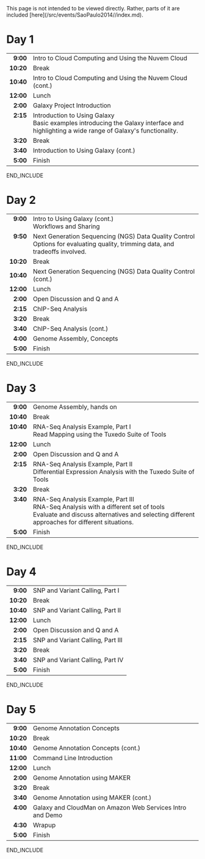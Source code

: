 <div class='red'>This page is not intended to be viewed directly.  Rather, parts of it are included [here](/src/events/SaoPaulo2014//index.md).</div>

# Day 1

<table>
  <tr>
    <td style=" text-align: right; vertical-align: top; border: none;"> <strong>9:00</strong> </td>
    <td style=" border: none;"> Intro to Cloud Computing and Using the Nuvem Cloud </td>
  </tr>
  <tr>
    <td style=" text-align: right; border: none;"> <strong>10:20</strong> </td>
    <td style=" border: none;"> Break </td>
  </tr>
  <tr>
    <td style=" text-align: right; border: none;"> <strong>10:40</strong> </td>
    <td style=" border: none;"> Intro to Cloud Computing and Using the Nuvem Cloud (cont.) </td>
  </tr>
  <tr>
    <td style=" text-align: right; border: none;"> <strong>12:00</strong> </td>
    <td style=" border: none;"> Lunch </td>
  </tr>
  <tr>
    <td style=" text-align: right; border: none;"> <strong>2:00</strong> </td>
    <td style=" border: none;"> Galaxy Project Introduction </td>
  </tr>
  <tr>
    <td style=" text-align: right; vertical-align: top; border: none;"> <strong>2:15</strong> </td>
    <td style=" border: none;"> Introduction to Using Galaxy <div class='indent'>Basic examples introducing the Galaxy interface and highlighting a wide range of Galaxy's functionality. </td>
  </tr>
  <tr>
    <td style=" text-align: right; border: none;"> <strong>3:20</strong> </td>
    <td style=" border: none;"> Break </td>
  </tr>
  <tr>
    <td style=" text-align: right; border: none;"> <strong>3:40</strong> </td>
    <td style=" border: none;"> Introduction to Using Galaxy (cont.) </td>
  </tr>
  <tr>
    <td style=" text-align: right; border: none;"> <strong>5:00</strong> </td>
    <td style=" border: none;"> Finish </td>
  </tr>
</table>

END_INCLUDE

# Day 2

<table>
  <tr>
    <td style=" text-align: right; vertical-align: top; border: none;"> <strong>9:00</strong> </td>
    <td style=" border: none;"> Intro to Using Galaxy (cont.)<div class='indent'>Workflows and Sharing</div> </td>
  </tr>
  <tr>
    <td style=" text-align: right; vertical-align: top; border: none;"> <strong>9:50</strong> </td>
    <td style=" border: none;"> Next Generation Sequencing (NGS) Data Quality Control<div class='indent'>Options for evaluating quality, trimming data, and tradeoffs involved.</div> </td>
  </tr>
  <tr>
    <td style=" text-align: right; border: none;"> <strong>10:20</strong> </td>
    <td style=" border: none;"> Break </td>
  </tr>
  <tr>
    <td style=" text-align: right; border: none;"> <strong>10:40</strong> </td>
    <td style=" border: none;"> Next Generation Sequencing (NGS) Data Quality Control (cont.) </td>
  </tr>
  <tr>
    <td style=" text-align: right; border: none;"> <strong>12:00</strong> </td>
    <td style=" border: none;"> Lunch </td>
  </tr>
  <tr>
    <td style=" text-align: right; border: none;"> <strong>2:00</strong> </td>
    <td style=" border: none;"> Open Discussion and Q and A </td>
  </tr>
  <tr>
    <td style=" text-align: right; border: none;"> <strong>2:15</strong> </td>
    <td style=" border: none;"> ChIP-Seq Analysis </td>
  </tr>
  <tr>
    <td style=" text-align: right; border: none;"> <strong>3:20</strong> </td>
    <td style=" border: none;"> Break </td>
  </tr>
  <tr>
    <td style=" text-align: right; border: none;"> <strong>3:40</strong> </td>
    <td style=" border: none;"> ChIP-Seq Analysis (cont.) </td>
  </tr>
  <tr>
    <td style=" text-align: right; border: none;"> <strong>4:00</strong> </td>
    <td style=" border: none;"> Genome Assembly, Concepts </td>
  </tr>
  <tr>
    <td style=" text-align: right; border: none;"> <strong>5:00</strong> </td>
    <td style=" border: none;"> Finish </td>
  </tr>
</table>

END_INCLUDE

# Day 3

<table>
  <tr>
    <td style=" text-align: right; vertical-align: top; border: none;"> <strong>9:00</strong> </td>
    <td style=" border: none;"> Genome Assembly, hands on </td>
  </tr>
  <tr>
    <td style=" text-align: right; vertical-align: top; border: none;"> <strong>10:40</strong> </td>
    <td style=" border: none;"> Break </td>
  </tr>
  <tr>
    <td style=" text-align: right; vertical-align: top; border: none;"> <strong>10:40</strong> </td>
    <td style=" border: none;"> RNA-Seq Analysis Example, Part I<div class='indent'>Read Mapping using the Tuxedo Suite of Tools</div> </td>
  </tr>
  <tr>
    <td style=" text-align: right; vertical-align: top; border: none;"> <strong>12:00</strong> </td>
    <td style=" border: none;"> Lunch </td>
  </tr>
  <tr>
    <td style=" text-align: right; border: none;"> <strong>2:00</strong> </td>
    <td style=" border: none;"> Open Discussion and Q and A </td>
  </tr>
  <tr>
    <td style=" text-align: right; vertical-align: top; border: none;"> <strong>2:15</strong> </td>
    <td style=" border: none;"> RNA-Seq Analysis Example, Part II<div class='indent'>Differential Expression Analysis with the Tuxedo Suite of Tools</div></td>
  </tr>
  <tr>
    <td style=" text-align: right; vertical-align: top; border: none;"> <strong>3:20</strong> </td>
    <td style=" border: none;"> Break </td>
  </tr>
  <tr>
    <td style=" text-align: right; vertical-align: top; border: none;"> <strong>3:40</strong> </td>
    <td style=" border: none;"> RNA-Seq Analysis Example, Part III<div class='indent'>RNA-Seq Analysis with a different set of tools<br />Evaluate and discuss alternatives and selecting different approaches for different situations.</div> </td>
  </tr>
  <tr>
    <td style=" text-align: right; vertical-align: top; border: none;"> <strong>5:00</strong> </td>
    <td style=" border: none;"> Finish </td>
  </tr>
</table>

END_INCLUDE

# Day 4

<table>
  <tr>
    <td style=" text-align: right; vertical-align: top; border: none;"> <strong>9:00</strong> </td>
    <td style=" border: none;"> SNP and Variant Calling, Part I </td>
  </tr>
  <tr>
    <td style=" text-align: right; vertical-align: top; border: none;"> <strong>10:20</strong> </td>
    <td style=" border: none;"> Break </td>
  </tr>
  <tr>
    <td style=" text-align: right; vertical-align: top; border: none;"> <strong>10:40</strong> </td>
    <td style=" border: none;"> SNP and Variant Calling, Part II </div> </td>
  </tr>
  <tr>
    <td style=" text-align: right; vertical-align: top; border: none;"> <strong>12:00</strong> </td>
    <td style=" border: none;"> Lunch </td>
  </tr>
  <tr>
    <td style=" text-align: right; border: none;"> <strong>2:00</strong> </td>
    <td style=" border: none;"> Open Discussion and Q and A </td>
  </tr>
  <tr>
    <td style=" text-align: right; vertical-align: top; border: none;"> <strong>2:15</strong> </td>
    <td style=" border: none;"> SNP and Variant Calling, Part III</td>
  </tr>
  <tr>
    <td style=" text-align: right; vertical-align: top; border: none;"> <strong>3:20</strong> </td>
    <td style=" border: none;"> Break </td>
  </tr>
  <tr>
    <td style=" text-align: right; vertical-align: top; border: none;"> <strong>3:40</strong> </td>
    <td style=" border: none;"> SNP and Variant Calling, Part IV </td>
  </tr>
  <tr>
    <td style=" text-align: right; vertical-align: top; border: none;"> <strong>5:00</strong> </td>
    <td style=" border: none;"> Finish </td>
  </tr>
</table>

END_INCLUDE

# Day 5

<table>
  <tr>
    <td style=" text-align: right; vertical-align: top; border: none;"> <strong>9:00</strong> </td>
    <td style=" border: none;"> Genome Annotation Concepts </td>
  </tr>
  <tr>
    <td style=" text-align: right; vertical-align: top; border: none;"> <strong>10:20</strong> </td>
    <td style=" border: none;"> Break </td>
  </tr>
  <tr>
    <td style=" text-align: right; vertical-align: top; border: none;"> <strong>10:40</strong> </td>
    <td style=" border: none;"> Genome Annotation Concepts (cont.)</td>
  </tr>
  <tr>
    <td style=" text-align: right; vertical-align: top; border: none;"> <strong>11:00</strong> </td>
    <td style=" border: none;"> Command Line Introduction </div> </td>
  </tr>
  <tr>
    <td style=" text-align: right; vertical-align: top; border: none;"> <strong>12:00</strong> </td>
    <td style=" border: none;"> Lunch </td>
  </tr>
  <tr>
    <td style=" text-align: right; vertical-align: top; border: none;"> <strong>2:00</strong> </td>
    <td style=" border: none;"> Genome Annotation using MAKER </td>
  </tr>
  <tr>
    <td style=" text-align: right; vertical-align: top; border: none;"> <strong>3:20</strong> </td>
    <td style=" border: none;"> Break </td>
  </tr>
  <tr>
    <td style=" text-align: right; vertical-align: top; border: none;"> <strong>3:40</strong> </td>
    <td style=" border: none;"> Genome Annotation using MAKER (cont.) </td>
  </tr>
  <tr>
    <td style=" text-align: right; vertical-align: top; border: none;"> <strong>4:00</strong> </td>
    <td style=" border: none;"> Galaxy and CloudMan on Amazon Web Services Intro and Demo </td>
  </tr>
  <tr>
    <td style=" text-align: right; vertical-align: top; border: none;"> <strong>4:30</strong> </td>
    <td style=" border: none;"> Wrapup </td>
  </tr>
  <tr>
    <td style=" text-align: right; vertical-align: top; border: none;"> <strong>5:00</strong> </td>
    <td style=" border: none;"> Finish </td>
  </tr>
</table>

END_INCLUDE

